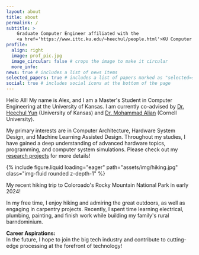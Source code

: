 ```yaml
---
layout: about
title: about
permalink: /
subtitle: >
    Graduate Computer Engineer affiliated with the 
    <a href='https://www.ittc.ku.edu/~heechul/people.html'>KU Computer Systems Lab</a> and the <a href='https://arg.csl.cornell.edu/'>Alian Research Group</a>
profile:
  align: right
  image: prof_pic.jpg
  image_circular: false # crops the image to make it circular
  more_info: 
news: true # includes a list of news items
selected_papers: true # includes a list of papers marked as "selected={true}"
social: true # includes social icons at the bottom of the page
---
```

Hello All! My name is Alex, and I am a Master's Student in Computer Engineering at the University of Kansas. I am currently co-advised by [Dr. Heechul Yun](https://www.ittc.ku.edu/~heechul/) (University of Kansas) and [Dr. Mohammad Alian](https://alian.csl.cornell.edu/) (Cornell University).

My primary interests are in Computer Architecture, Hardware System Design, and Machine Learning Assisted Design. Throughout my studies, I have gained a deep understanding of advanced hardware topics, programming, and computer system simulations. Please check out my [research projects](/projects/#research) for more details!

{% include figure.liquid loading="eager" path="assets/img/hiking.jpg" class="img-fluid rounded z-depth-1" %}
<div class="caption">
    My recent hiking trip to Coloroado's Rocky Mountain National Park in early 2024!
</div>

In my free time, I enjoy hiking and admiring the great outdoors, as well as engaging in carpentry projects. Recently, I spent time learning electrical, plumbing, painting, and finish work while building my family's rural barndominium.

**Career Aspirations:**  
In the future, I hope to join the big tech industry and contribute to cutting-edge processing at the forefront of technology!
